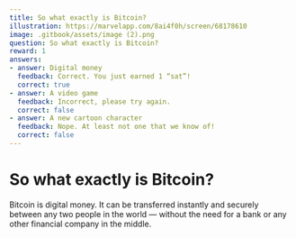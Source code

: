 ```yaml
---
title: So what exactly is Bitcoin?
illustration: https://marvelapp.com/8ai4f0h/screen/68178610
image: .gitbook/assets/image (2).png
question: So what exactly is Bitcoin?
reward: 1
answers:
- answer: Digital money
  feedback: Correct. You just earned 1 “sat”!
  correct: true
- answer: A video game
  feedback: Incorrect, please try again.
  correct: false
- answer: A new cartoon character
  feedback: Nope. At least not one that we know of!
  correct: false
---
```


# So what exactly is Bitcoin?

Bitcoin is digital money. It can be transferred instantly and securely between any two people in the world — without the need for a bank or any other financial company in the middle.
